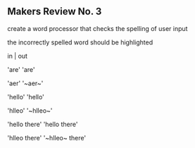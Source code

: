 ## Makers Review No. 3

create a word processor that checks the spelling of user input

the incorrectly spelled word should be highlighted


in                |           out

'are'                       'are'

'aer'                       '~aer~'

'hello'                     'hello'

'hlleo'                     '~hlleo~'

'hello there'               'hello there'

'hlleo there'               '~hlleo~ there'
